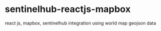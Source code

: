# sentinelhub-reactjs-mapbox
react js, mapbox, sentinelhub integration using world map geojson data
